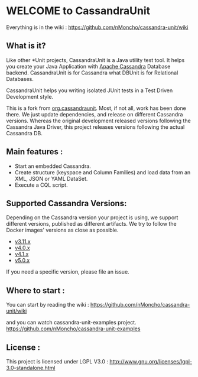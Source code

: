 WELCOME to CassandraUnit
========================

Everything is in the wiki : 
https://github.com/nMoncho/cassandra-unit/wiki

What is it?
-----------
Like other *Unit projects, CassandraUnit is a Java utility test tool.
It helps you create your Java Application with [Apache Cassandra](http://cassandra.apache.org) Database backend.
CassandraUnit is for Cassandra what DBUnit is for Relational Databases.

CassandraUnit helps you writing isolated JUnit tests in a Test Driven Development style.

This is a fork from [org.cassandraunit](https://github.com/jsevellec/cassandra-unit). Most, if not all, work
has been done there. We just update dependencies, and release on different Cassandra versions. Whereas the
original development released versions following the Cassandra Java Driver, this project releases versions
following the actual Cassandra DB.

Main features :
---------------
- Start an embedded Cassandra.
- Create structure (keyspace and Column Families) and load data from an XML, JSON or YAML DataSet.
- Execute a CQL script.

Supported Cassandra Versions:
-----------------------------
Depending on the Cassandra version your project is using, we support different versions, published as different
artifacts. We try to follow the Docker images' versions as close as possible.

- [v3.11.x](https://github.com/nMoncho/cassandra-unit/tree/v3.11.x)
- [v4.0.x](https://github.com/nMoncho/cassandra-unit/tree/v4.0.x)
- [v4.1.x](https://github.com/nMoncho/cassandra-unit/tree/v4.1.x)
- [v5.0.x](https://github.com/nMoncho/cassandra-unit/tree/v5.0.x)

If you need a specific version, please file an issue.

Where to start :
----------------
You can start by reading the wiki : 
https://github.com/nMoncho/cassandra-unit/wiki

and you can watch cassandra-unit-examples project.
https://github.com/nMoncho/cassandra-unit-examples

License :
---------
This project is licensed under LGPL V3.0 :
http://www.gnu.org/licenses/lgpl-3.0-standalone.html

